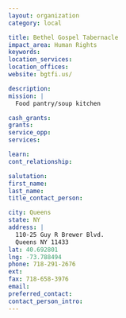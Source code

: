 ```yaml
---
layout: organization
category: local

title: Bethel Gospel Tabernacle
impact_area: Human Rights
keywords: 
location_services: 
location_offices: 
website: bgtfi.us/‎

description: 
mission: |
  Food pantry/soup kitchen

cash_grants: 
grants: 
service_opp: 
services: 

learn: 
cont_relationship: 

salutation: 
first_name: 
last_name: 
title_contact_person: 

city: Queens
state: NY
address: |
  110-25 Guy R Brewer Blvd.     
  Queens NY 11433
lat: 40.692801
lng: -73.788494
phone: 718-291-2676
ext: 
fax: 718-658-3976
email: 
preferred_contact: 
contact_person_intro: 
---
```

